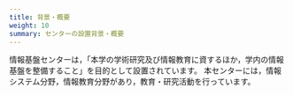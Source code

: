 ```yaml
---
title: 背景・概要
weight: 10
summary: センターの設置背景・概要
---
```


情報基盤センターは，「本学の学術研究及び情報教育に資するほか，学内の情報基盤を整備すること」を目的として設置されています。
本センターには，情報システム分野，情報教育分野があり，教育・研究活動を行っています。   
